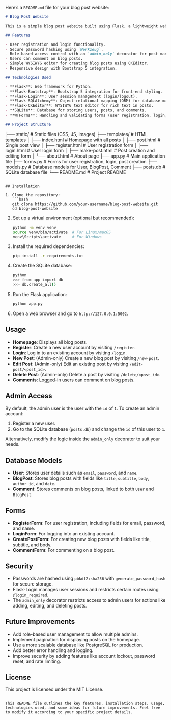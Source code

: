 Here’s a `README.md` file for your blog post website:

```markdown
# Blog Post Website

This is a simple blog post website built using Flask, a lightweight web framework for Python. The website allows users to register, log in, and create blog posts. It also includes an admin-only section for creating, editing, and deleting posts. Additionally, users can comment on blog posts after logging in.

## Features

- User registration and login functionality.
- Secure password hashing using `Werkzeug`.
- Role-based access control with an `admin_only` decorator for post management.
- Users can comment on blog posts.
- Simple WYSIWYG editor for creating blog posts using CKEditor.
- Responsive design with Bootstrap 5 integration.

## Technologies Used

- **Flask**: Web framework for Python.
- **Flask-Bootstrap**: Bootstrap 5 integration for front-end styling.
- **Flask-Login**: User session management (login/logout).
- **Flask-SQLAlchemy**: Object-relational mapping (ORM) for database management.
- **Flask-CKEditor**: WYSIWYG text editor for rich text in posts.
- **SQLite**: Database for storing users, posts, and comments.
- **WTForms**: Handling and validating forms (user registration, login, post creation).

## Project Structure

```
├── static/                     # Static files (CSS, JS, images)
├── templates/                  # HTML templates
│   ├── index.html              # Homepage with all posts
│   ├── post.html               # Single post view
│   ├── register.html           # User registration form
│   ├── login.html              # User login form
│   ├── make-post.html          # Post creation and editing form
│   └── about.html              # About page
├── app.py                      # Main application file
├── forms.py                    # Forms for user registration, login, post creation
├── models.py                   # Database models for User, BlogPost, Comment
├── posts.db                    # SQLite database file
└── README.md                   # Project README
```

## Installation

1. Clone the repository:
   ```bash
   git clone https://github.com/your-username/blog-post-website.git
   cd blog-post-website
   ```

2. Set up a virtual environment (optional but recommended):
   ```bash
   python -m venv venv
   source venv/bin/activate  # For Linux/macOS
   venv\Scripts\activate     # For Windows
   ```

3. Install the required dependencies:
   ```bash
   pip install -r requirements.txt
   ```

4. Create the SQLite database:
   ```bash
   python
   >>> from app import db
   >>> db.create_all()
   ```

5. Run the Flask application:
   ```bash
   python app.py
   ```

6. Open a web browser and go to `http://127.0.0.1:5002`.

## Usage

- **Homepage**: Displays all blog posts.
- **Register**: Create a new user account by visiting `/register`.
- **Login**: Log in to an existing account by visiting `/login`.
- **New Post**: (Admin-only) Create a new blog post by visiting `/new-post`.
- **Edit Post**: (Admin-only) Edit an existing post by visiting `/edit-post/<post_id>`.
- **Delete Post**: (Admin-only) Delete a post by visiting `/delete/<post_id>`.
- **Comments**: Logged-in users can comment on blog posts.

## Admin Access

By default, the admin user is the user with the `id` of `1`. To create an admin account:

1. Register a new user.
2. Go to the SQLite database (`posts.db`) and change the `id` of this user to `1`.

Alternatively, modify the logic inside the `admin_only` decorator to suit your needs.

## Database Models

- **User**: Stores user details such as `email`, `password`, and `name`.
- **BlogPost**: Stores blog posts with fields like `title`, `subtitle`, `body`, `author_id`, and `date`.
- **Comment**: Stores comments on blog posts, linked to both `User` and `BlogPost`.

## Forms

- **RegisterForm**: For user registration, including fields for email, password, and name.
- **LoginForm**: For logging into an existing account.
- **CreatePostForm**: For creating new blog posts with fields like title, subtitle, and body.
- **CommentForm**: For commenting on a blog post.

## Security

- Passwords are hashed using `pbkdf2:sha256` with `generate_password_hash` for secure storage.
- Flask-Login manages user sessions and restricts certain routes using `@login_required`.
- The `admin_only` decorator restricts access to admin users for actions like adding, editing, and deleting posts.

## Future Improvements

- Add role-based user management to allow multiple admins.
- Implement pagination for displaying posts on the homepage.
- Use a more scalable database like PostgreSQL for production.
- Add better error handling and logging.
- Improve security by adding features like account lockout, password reset, and rate limiting.

## License

This project is licensed under the MIT License.

```

This README file outlines the key features, installation steps, usage, technologies used, and some ideas for future improvements. Feel free to modify it according to your specific project details.

